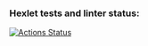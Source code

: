 ### Hexlet tests and linter status:
[![Actions Status](https://github.com/dlgv24/php-project-48/actions/workflows/hexlet-check.yml/badge.svg)](https://github.com/dlgv24/php-project-48/actions)